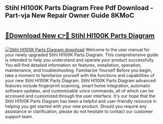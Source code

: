## Stihl Hl100K Parts Diagram Free Pdf Download - Part-vja New Repair Owner Guide 8KMoC

# <h2><a href="http://dfpc9b1.blite.top/?on=Stihl+Hl100K+Parts+Diagram">🔗Download New 👉🔴 Stihl Hl100K Parts Diagram</a></h2>

[![Stihl Hl100K Parts Diagram download](https://i.imgur.com/lujVjoI.png)](http://dfpc9b1.blite.top/?on=Stihl+Hl100K+Parts+Diagram)
Welcome to the user manual for your newly upgraded Stihl Hl100K Parts Diagram. This comprehensive guide is intended to help you understand and operate your product successfully. You will find detailed information on features, installation, operation, maintenance, and troubleshooting. Familiarize Yourself Before you begin, take a moment to familiarize yourself with the functions and capabilities of your new Stihl Hl100K Parts Diagram. Stihl Hl100K Parts Diagram advanced features include fingerprint scanning, smart home integration, automatic software updates, and customizable voice commands, all of which can be accessed and customized through the user interface. It's our hope that the Stihl Hl100K Parts Diagram has been a helpful and user-friendly resource in helping you get started with your new product. Should you require any assistance or clarification, please do not hesitate to contact our customer support team.
